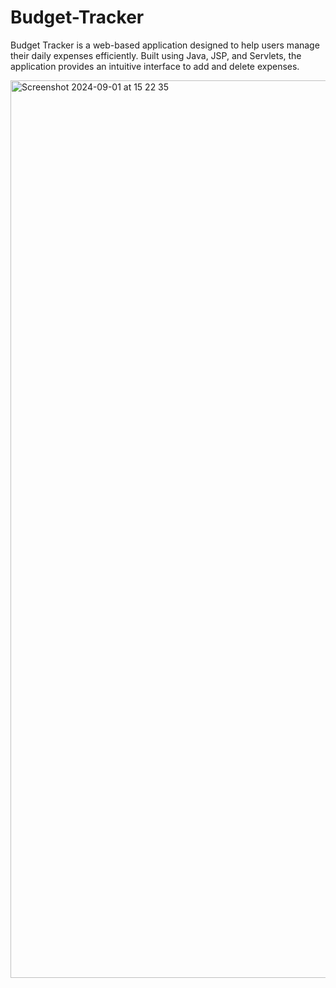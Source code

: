 # Budget-Tracker
Budget Tracker is a web-based application designed to help users manage their daily expenses efficiently. Built using Java, JSP, and Servlets, the application provides an intuitive interface to add and delete expenses.


<img width="1436" alt="Screenshot 2024-09-01 at 15 22 35" src="https://github.com/user-attachments/assets/ea96af21-768f-4a50-b3be-737907cc66b9">
